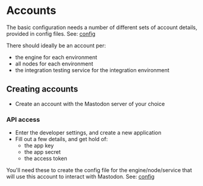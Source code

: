 # Accounts

The basic configuration needs a number of different sets of account details, provided in config files. See: [config](config.md)

There should ideally be an account per:

* the engine for each environment
* all nodes for each environment
* the integration testing service for the integration environment

## Creating accounts

* Create an account with the Mastodon server of your choice

### API access

* Enter the developer settings, and create a new application
* Fill out a few details, and get hold of:
  * the app key
  * the app secret
  * the access token

You'll need these to create the config file for the engine/node/service that will use this account to interact with Mastodon. See: [config](config.md)
